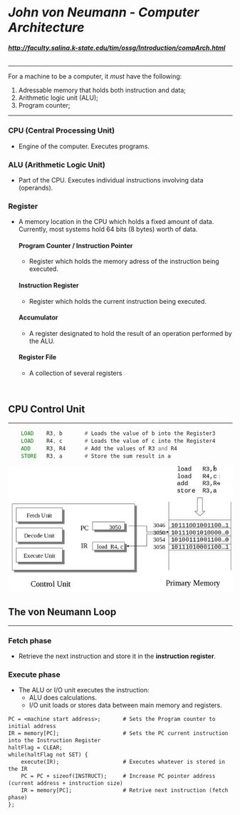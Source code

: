 # ***John von Neumann - Computer Architecture***
###### ***http://faculty.salina.k-state.edu/tim/ossg/Introduction/compArch.html***
---
For a machine to be a computer, it *must* have the following:

1. Adressable memory that holds both instruction and data;
2. Arithmetic logic unit (ALU);
3. Program counter;

---

### **CPU (Central Processing Unit)**
- Engine of the computer. Executes programs.

### **ALU (Arithmetic Logic Unit)**
- Part of the CPU. Executes individual instructions involving data (operands).

### **Register**
- A memory location in the CPU which holds a fixed amount of data. Currently, most systems hold 64 bits (8 bytes) worth of data.

    #### **Program Counter / Instruction Pointer**
    - Register which holds the memory adress of the instruction being executed.

    #### **Instruction Register**
    - Register which holds the current instruction being executed.

    #### **Accumulator**
    - A register designated to hold the result of an operation performed by the ALU.

    #### **Register File**
    - A collection of several registers
<br/>  

## **CPU Control Unit**  
---
~~~asm
    LOAD    R3, b       # Loads the value of b into the Register3
    LOAD    R4, c       # Loads the value of c into the Register4
    ADD     R3, R4      # Add the values of R3 and R4 
    STORE   R3, a       # Store the sum result in a
~~~

![CPU Control Unit](assets/CPU_control_unit.jpg)
<br/>

## **The von Neumann Loop**  
---
### **Fetch phase**
- Retrieve the next instruction and store it in the **instruction register**.

### **Execute phase**
- The ALU or I/O unit executes the instruction:
    - ALU does calculations.
    - I/O unit loads or stores data between main memory and registers.

```
PC = <machine start address>;       # Sets the Program counter to initial address
IR = memory[PC];                    # Sets the PC current instruction into the Instruction Register 
haltFlag = CLEAR;                   
while(haltFlag not SET) {  
    execute(IR);                    # Executes whatever is stored in the IR
    PC = PC + sizeof(INSTRUCT);     # Increase PC pointer address (current address + instruction size)
    IR = memory[PC];                # Retrive next instruction (fetch phase)  
};  
```

